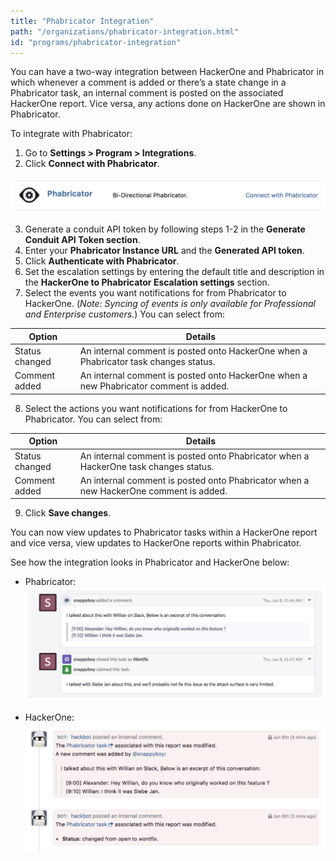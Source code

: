 ```yaml
---
title: "Phabricator Integration"
path: "/organizations/phabricator-integration.html"
id: "programs/phabricator-integration"
---
```


You can have a two-way integration between HackerOne and Phabricator in which whenever a comment is added or there’s a state change in a Phabricator task, an internal comment is posted on the associated HackerOne report. Vice versa, any actions done on HackerOne are shown in Phabricator.  

To integrate with Phabricator:
1. Go to <b>Settings > Program > Integrations</b>.
2. Click <b>Connect with Phabricator</b>.

![phabricator-1](./images/phabricator-1.png)

3. Generate a conduit API token by following steps 1-2 in the <b>Generate Conduit API Token section</b>.
4. Enter your <b>Phabricator Instance URL</b> and the <b>Generated API token</b>.
5. Click <b>Authenticate with Phabricator</b>.
6. Set the escalation settings by entering the default title and description in the <b>HackerOne to Phabricator Escalation settings</b> section.
7. Select the events you want notifications for from Phabricator to HackerOne. (<i>Note: Syncing of events is only available for Professional and Enterprise customers.</i>) You can select from:

Option | Details
------ | -------
Status changed | An internal comment is posted onto HackerOne when a Phabricator task changes status.
Comment added | An internal comment is posted onto HackerOne when a new Phabricator comment is added.

8. Select the actions you want notifications for from HackerOne to Phabricator. You can select from:

Option | Details
------ | --------
Status changed | An internal comment is posted onto Phabricator when a HackerOne task changes status.
Comment added | An internal comment is posted onto Phabricator when a new HackerOne comment is added.

9. Click <b>Save changes</b>.

You can now view updates to Phabricator tasks within a HackerOne report and vice versa, view updates to HackerOne reports within Phabricator.

See how the integration looks in Phabricator and HackerOne below:

* Phabricator:
![phabricator-2](./images/phabricator-2.png)

* HackerOne:
![phabricator-3](./images/phabricator-3.png)
